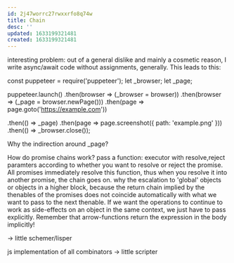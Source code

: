 ```yaml
---
id: 2j47worrc27rwxxrfo8q74w
title: Chain
desc: ''
updated: 1633199321481
created: 1633199321481
---
```


interesting problem:
out of a general dislike and mainly a cosmetic reason, I write async/await code without assignments, generally.
This leads to this:

const puppeteer = require('puppeteer');
let _browser;
let _page;

puppeteer.launch()
 .then(browser => (_browser = browser))
 .then(browser => (_page = browser.newPage()))
 .then(page => page.goto('https://example.com'))

 .then(() => _page)
 .then(page => page.screenshot({ path: 'example.png' }))
 .then(() => _browser.close());

Why the indirection around _page?

How do promise chains work?
pass a function: executor with resolve,reject paramters according to whether you want to resolve or reject the promise. All promises immediately resolve this function, thus when you resolve it into another promise, the chain goes on.
why the escalation to 'global' objects or objects in a higher block, because the return chain implied by the thenables of the promises does not coincide automatically with what we want to pass to the next thenable. If we want the operations to continue to work as side-effects on an object in the same context, we just have to pass explicitly.
Remember that arrow-functions return the expression in the body implicitly!

-> little schemer/lisper

js implementation of all combinators
-> little scripter
